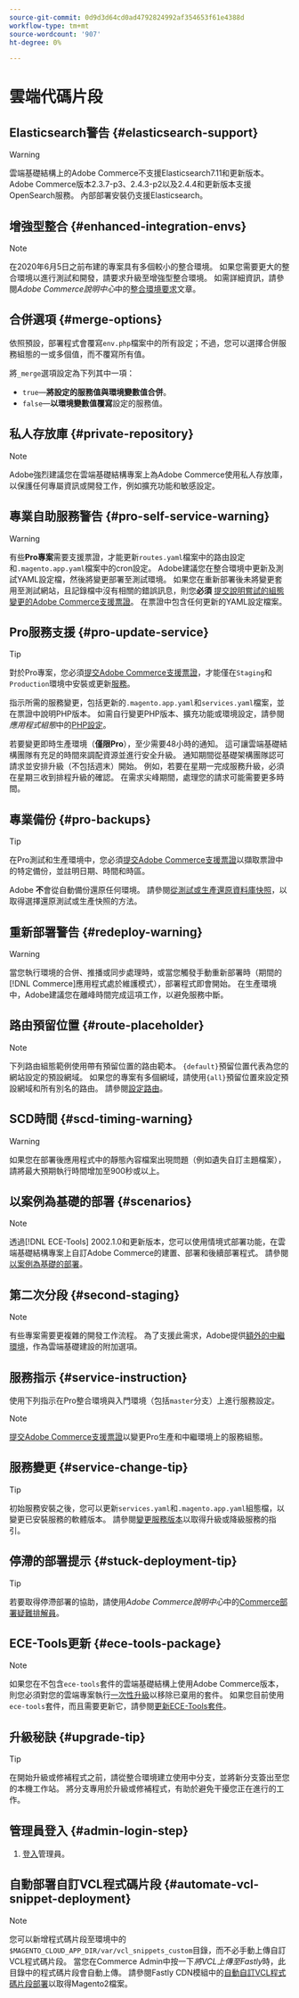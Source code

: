 ```yaml
---
source-git-commit: 0d9d3d64cd0ad4792824992af354653f61e4388d
workflow-type: tm+mt
source-wordcount: '907'
ht-degree: 0%

---
```

# 雲端代碼片段

## Elasticsearch警告 {#elasticsearch-support}

>[!WARNING]
>
>雲端基礎結構上的Adobe Commerce不支援Elasticsearch7.11和更新版本。 Adobe Commerce版本2.3.7-p3、2.4.3-p2以及2.4.4和更新版本支援OpenSearch服務。 內部部署安裝仍支援Elasticsearch。

## 增強型整合 {#enhanced-integration-envs}

>[!NOTE]
>
>在2020年6月5日之前布建的專案具有多個較小的整合環境。 如果您需要更大的整合環境以進行測試和開發，請要求升級至增強型整合環境。 如需詳細資訊，請參閱&#x200B;_Adobe Commerce說明中心_&#x200B;中的[整合環境要求](https://experienceleague.adobe.com/docs/commerce-knowledge-base/kb/announcements/commerce-announcements/integration-environment-enhancement-request-pro-and-starter.html?lang=zh-Hant)文章。

## 合併選項 {#merge-options}

依照預設，部署程式會覆寫`env.php`檔案中的所有設定；不過，您可以選擇合併服務組態的一或多個值，而不覆寫所有值。

將`_merge`選項設定為下列其中一項：

- `true`—**將設定的服務值與環境變數值合併**。
- `false`—**以環境變數值覆寫**&#x200B;設定的服務值。

## 私人存放庫 {#private-repository}

>[!NOTE]
>
>Adobe強烈建議您在雲端基礎結構專案上為Adobe Commerce使用私人存放庫，以保護任何專屬資訊或開發工作，例如擴充功能和敏感設定。

## 專業自助服務警告 {#pro-self-service-warning}

>[!WARNING]
>
>有些&#x200B;**Pro專案**&#x200B;需要支援票證，才能更新`routes.yaml`檔案中的路由設定和`.magento.app.yaml`檔案中的cron設定。 Adobe建議您在整合環境中更新及測試YAML設定檔，然後將變更部署至測試環境。 如果您在重新部署後未將變更套用至測試網站，且記錄檔中沒有相關的錯誤訊息，則您&#x200B;**必須** [提交說明嘗試的組態變更的Adobe Commerce支援票證](https://experienceleague.adobe.com/docs/commerce-knowledge-base/kb/help-center-guide/magento-help-center-user-guide.html?lang=zh-Hant#submit-ticket)。 在票證中包含任何更新的YAML設定檔案。

## Pro服務支援 {#pro-update-service}

>[!TIP]
>
>對於Pro專案，您必須[提交Adobe Commerce支援票證](https://experienceleague.adobe.com/docs/commerce-knowledge-base/kb/help-center-guide/magento-help-center-user-guide.html?lang=zh-Hant#submit-ticket)，才能僅在`Staging`和`Production`環境中安裝或更新[服務](https://experienceleague.adobe.com/docs/commerce-on-cloud/user-guide/configure/service/services-yaml.html?lang=zh-Hant)。
>
>指示所需的服務變更，包括更新的`.magento.app.yaml`和`services.yaml`檔案，並在票證中說明PHP版本。 如需自行變更PHP版本、擴充功能或環境設定，請參閱&#x200B;_應用程式組態_&#x200B;中的[PHP設定](https://experienceleague.adobe.com/docs/commerce-on-cloud/user-guide/configure/app/php-settings.html?lang=zh-Hant)。
>
>若要變更即時生產環境（**僅限Pro**），至少需要48小時的通知。 這可讓雲端基礎結構團隊有充足的時間來調配資源並進行安全升級。 通知期間從基礎架構團隊認可請求並安排升級（不包括週末）開始。 例如，若要在星期一完成服務升級，必須在星期三收到排程升級的確認。 在需求尖峰期間，處理您的請求可能需要更多時間。

## 專業備份 {#pro-backups}

>[!TIP]
>
>在Pro測試和生產環境中，您必須[提交Adobe Commerce支援票證](https://experienceleague.adobe.com/docs/commerce-knowledge-base/kb/help-center-guide/magento-help-center-user-guide.html?lang=zh-Hant#submit-ticket)以擷取票證中的特定備份，並註明日期、時間和時區。
>
>Adobe **不**&#x200B;會從自動備份還原任何環境。 請參閱[從測試或生產還原資料庫快照](https://experienceleague.adobe.com/docs/commerce-knowledge-base/kb/how-to/restore-a-db-snapshot-from-staging-or-production.html?lang=zh-Hant)，以取得選擇還原測試或生產快照的方法。

## 重新部署警告 {#redeploy-warning}

>[!WARNING]
>
>當您執行環境的合併、推播或同步處理時，或當您觸發手動重新部署時（期間的[!DNL Commerce]應用程式處於維護模式），部署程式即會開始。 在生產環境中，Adobe建議您在離峰時間完成這項工作，以避免服務中斷。

## 路由預留位置 {#route-placeholder}

>[!NOTE]
>
>下列路由組態範例使用帶有預留位置的路由範本。 `{default}`預留位置代表為您的網站設定的預設網域。 如果您的專案有多個網域，請使用`{all}`預留位置來設定預設網域和所有別名的路由。 請參閱[設定路由](/help/cloud-guide/routes/routes-yaml.md)。

## SCD時間 {#scd-timing-warning}

>[!WARNING]
>
>如果您在部署後應用程式中的靜態內容檔案出現問題（例如遺失自訂主題檔案），請將最大預期執行時間增加至900秒或以上。

## 以案例為基礎的部署 {#scenarios}

>[!NOTE]
>
>透過[!DNL ECE-Tools] 2002.1.0和更新版本，您可以使用情境式部署功能，在雲端基礎結構專案上自訂Adobe Commerce的建置、部署和後續部署程式。 請參閱[以案例為基礎的部署](/help/cloud-guide/deploy/scenario-based.md)。

## 第二次分段 {#second-staging}

>[!NOTE]
>
>有些專案需要更複雜的開發工作流程。 為了支援此需求，Adobe提供[額外的中繼環境](/help/cloud-guide/test/second-staging.md)，作為雲端基礎建設的附加選項。

## 服務指示 {#service-instruction}

使用下列指示在Pro整合環境與入門環境（包括`master`分支）上進行服務設定。

>[!NOTE]
>
>[提交Adobe Commerce支援票證](https://experienceleague.adobe.com/docs/commerce-knowledge-base/kb/help-center-guide/magento-help-center-user-guide.html?lang=zh-Hant#submit-ticket)以變更Pro生產和中繼環境上的服務組態。

## 服務變更 {#service-change-tip}

>[!TIP]
>
>初始服務安裝之後，您可以更新`services.yaml`和`.magento.app.yaml`組態檔，以變更已安裝服務的軟體版本。 請參閱[變更服務版本](/help/cloud-guide/services/services-yaml.md#change-service-version)以取得升級或降級服務的指引。

## 停滯的部署提示 {#stuck-deployment-tip}

>[!TIP]
>
>若要取得停滯部署的協助，請使用&#x200B;_Adobe Commerce說明中心_&#x200B;中的[Commerce部署疑難排解員](https://experienceleague.adobe.com/docs/commerce-knowledge-base/kb/troubleshooting/deployment/magento-deployment-troubleshooter.html?lang=zh-Hant)。

## ECE-Tools更新 {#ece-tools-package}

>[!NOTE]
>
>如果您在不包含`ece-tools`套件的雲端基礎結構上使用Adobe Commerce版本，則您必須對您的雲端專案執行[一次性升級](/help/cloud-guide/dev-tools/install-package.md)以移除已棄用的套件。 如果您目前使用`ece-tools`套件，而且需要更新它，請參閱[更新ECE-Tools套件](/help/cloud-guide/dev-tools/update-package.md)。

## 升級秘訣 {#upgrade-tip}

>[!TIP]
>
>在開始升級或修補程式之前，請從整合環境建立使用中分支，並將新分支簽出至您的本機工作站。 將分支專用於升級或修補程式，有助於避免干擾您正在進行的工作。

<!-- Fastly-related snippets begin -->

## 管理員登入 {#admin-login-step}

1. [登入](/help/get-started/onboarding.md#access-your-admin-panel)管理員。

## 自動部署自訂VCL程式碼片段 {#automate-vcl-snippet-deployment}

>[!NOTE]
>
>您可以新增程式碼片段至環境中的`$MAGENTO_CLOUD_APP_DIR/var/vcl_snippets_custom`目錄，而不必手動上傳自訂VCL程式碼片段。 當您在Commerce Admin中按一下&#x200B;_將VCL上傳至Fastly_&#x200B;時，此目錄中的程式碼片段會自動上傳。 請參閱Fastly CDN模組中的[自動自訂VCL程式碼片段部署](https://github.com/fastly/fastly-magento2/blob/master/Documentation/Guides/CUSTOM-VCL-SNIPPETS.md#automated-custom-vcl-snippets-deployment)以取得Magento2檔案。

<!-- Fastly-related snippets end -->
